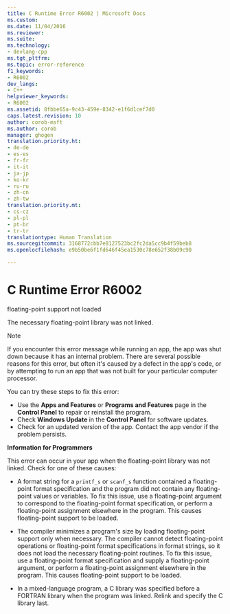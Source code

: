 ```yaml
---
title: C Runtime Error R6002 | Microsoft Docs
ms.custom: 
ms.date: 11/04/2016
ms.reviewer: 
ms.suite: 
ms.technology:
- devlang-cpp
ms.tgt_pltfrm: 
ms.topic: error-reference
f1_keywords:
- R6002
dev_langs:
- C++
helpviewer_keywords:
- R6002
ms.assetid: 8fbbe65a-9c43-459e-8342-e1f6d1cef7d0
caps.latest.revision: 10
author: corob-msft
ms.author: corob
manager: ghogen
translation.priority.ht:
- de-de
- es-es
- fr-fr
- it-it
- ja-jp
- ko-kr
- ru-ru
- zh-cn
- zh-tw
translation.priority.mt:
- cs-cz
- pl-pl
- pt-br
- tr-tr
translationtype: Human Translation
ms.sourcegitcommit: 3168772cbb7e8127523bc2fc2da5cc9b4f59beb8
ms.openlocfilehash: e9b50be6f1fd646f45ea1530c78e652f38b09c90

---
```

# C Runtime Error R6002
floating-point support not loaded  
  
 The necessary floating-point library was not linked.  
  
> [!NOTE]
>  If you encounter this error message while running an app, the app was shut down because it has an internal problem. There are several possible reasons for this error, but often it's caused by a defect in the app's code, or by attempting to run an app that was not built for your particular computer processor.  
>   
>  You can try these steps to fix this error:  
>   
>  -   Use the **Apps and Features** or **Programs and Features** page in the **Control Panel** to repair or reinstall the program.  
> -   Check **Windows Update** in the **Control Panel** for software updates.  
> -   Check for an updated version of the app. Contact the app vendor if the problem persists.  
  
 **Information for Programmers**  
  
 This error can occur in your app when the floating-point library was not linked. Check for one of these causes:  
  
-   A format string for a `printf_s` or `scanf_s` function contained a floating-point format specification and the program did not contain any floating-point values or variables. To fix this issue, use a floating-point argument to correspond to the floating-point format specification, or perform a floating-point assignment elsewhere in the program. This causes floating-point support to be loaded.  
  
-   The compiler minimizes a program's size by loading floating-point support only when necessary. The compiler cannot detect floating-point operations or floating-point format specifications in format strings, so it does not load the necessary floating-point routines. To fix this issue, use a floating-point format specification and supply a floating-point argument, or perform a floating-point assignment elsewhere in the program. This causes floating-point support to be loaded.  
  
-   In a mixed-language program, a C library was specified before a FORTRAN library when the program was linked. Relink and specify the C library last.


<!--HONumber=Jan17_HO2-->


